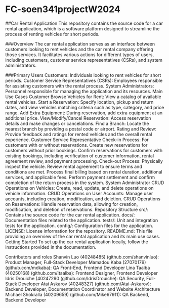 # FC-soen341projectW2024

##Car Rental Application
This repository contains the source code for a car rental application, which is a software platform designed to streamline the process of renting vehicles for short periods.

###Overview
The car rental application serves as an interface between customers looking to rent vehicles and the car rental company offering those services. It facilitates various actions for different types of users, including customers, customer service representatives (CSRs), and system administrators.

###Primary Users
Customers: Individuals looking to rent vehicles for short periods.
Customer Service Representatives (CSRs): Employees responsible for assisting customers with the rental process.
System Administrators: Personnel responsible for managing the application and its resources.
Main Use Cases
Customer
Browse Vehicles for Rent: View a catalog of available rental vehicles.
Start a Reservation: Specify location, pickup and return dates, and view vehicles matching criteria such as type, category, and price range.
Add Extra Equipment: During reservation, add extra equipment at an additional price.
View/Modify/Cancel Reservation: Access reservation details and make changes or cancelations.
Find a Branch: Locate the nearest branch by providing a postal code or airport.
Rating and Review: Provide feedback and ratings for rented vehicles and the overall rental experience.
Customer Service Representative
Check-in Process:
For customers with or without reservations.
Create new reservations for customers without prior bookings.
Confirm reservations for customers with existing bookings, including verification of customer information, rental agreement review, and payment processing.
Check-out Process:
Physically inspect the vehicle.
Review rental agreement to ensure terms and conditions are met.
Process final billing based on rental duration, additional services, and applicable fees.
Perform payment settlement and confirm completion of the return process in the system.
System Administrator
CRUD Operations on Vehicles: Create, read, update, and delete operations on vehicle information.
CRUD Operations on User Accounts: Manage user accounts, including creation, modification, and deletion.
CRUD Operations on Reservations: Handle reservation data, allowing for creation, modification, and deletion of reservations.
Repository Structure
src/: Contains the source code for the car rental application.
docs/: Documentation files related to the application.
tests/: Unit and integration tests for the application.
config/: Configuration files for the application.
LICENSE: License information for the repository.
README.md: This file providing an overview of the car rental application and its main use cases.
Getting Started
To set up the car rental application locally, follow the instructions provided in the documentation.

Contributors and roles
Shanvin Luo (40248485) (github.com/shanvinluo): Product Manager, Full-Stack Developer
Mamadou Kaba (27070179) (github.com/mdkaba): QA Front-End, Frontend Developer
Lina Taalba (40250168) (github.com/ltaalba): Frontend Designer, Frontend Developer
Idris Drouiche (40247290 (github.com/IdrisDrouiche): QA Security, Full-Stack Developer
Atai Askarov (40248327) (github.com/Atai-Askarov): Backend Developer, Documentation Coordinator and Website Architecture
Michael Shokralla (40209659) (github.com/Mike67911): QA Backend, Backend Developer




